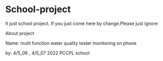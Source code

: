# School-project
It just school project. If you just come here by change.Please just ignore


About project

Name: multi function water quality tester monitoring on phone

by: 4/5_06 , 4/5_07 2022 PCCPL school
